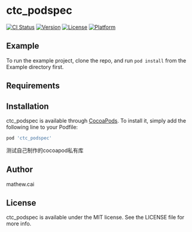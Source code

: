 # ctc_podspec

[![CI Status](https://img.shields.io/travis/mathew.cai/ctc_podspec.svg?style=flat)](https://travis-ci.org/mathew.cai/ctc_podspec)
[![Version](https://img.shields.io/cocoapods/v/ctc_podspec.svg?style=flat)](https://cocoapods.org/pods/ctc_podspec)
[![License](https://img.shields.io/cocoapods/l/ctc_podspec.svg?style=flat)](https://cocoapods.org/pods/ctc_podspec)
[![Platform](https://img.shields.io/cocoapods/p/ctc_podspec.svg?style=flat)](https://cocoapods.org/pods/ctc_podspec)

## Example

To run the example project, clone the repo, and run `pod install` from the Example directory first.

## Requirements

## Installation

ctc_podspec is available through [CocoaPods](https://cocoapods.org). To install
it, simply add the following line to your Podfile:

```ruby
pod 'ctc_podspec'
```
测试自己制作的cocoapod私有库
## Author

mathew.cai

## License

ctc_podspec is available under the MIT license. See the LICENSE file for more info.
